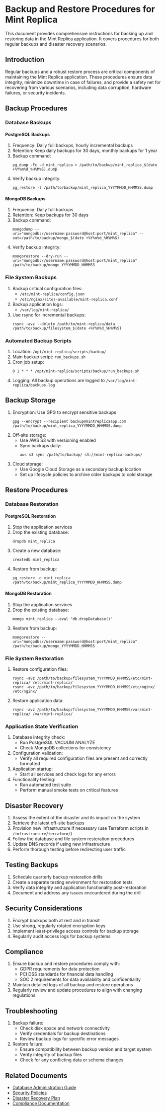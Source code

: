 # Backup and Restore Procedures for Mint Replica

This document provides comprehensive instructions for backing up and restoring data in the Mint Replica application. It covers procedures for both regular backups and disaster recovery scenarios.

## Introduction

Regular backups and a robust restore process are critical components of maintaining the Mint Replica application. These procedures ensure data integrity, minimize downtime in case of failures, and provide a safety net for recovering from various scenarios, including data corruption, hardware failures, or security incidents.

## Backup Procedures

### Database Backups

#### PostgreSQL Backups

1. Frequency: Daily full backups, hourly incremental backups
2. Retention: Keep daily backups for 30 days, monthly backups for 1 year
3. Backup command:
   ```
   pg_dump -Fc -d mint_replica > /path/to/backup/mint_replica_$(date +%Y%m%d_%H%M%S).dump
   ```
4. Verify backup integrity:
   ```
   pg_restore -l /path/to/backup/mint_replica_YYYYMMDD_HHMMSS.dump
   ```

#### MongoDB Backups

1. Frequency: Daily full backups
2. Retention: Keep backups for 30 days
3. Backup command:
   ```
   mongodump --uri="mongodb://username:password@host:port/mint_replica" --out=/path/to/backup/mongo_$(date +%Y%m%d_%H%M%S)
   ```
4. Verify backup integrity:
   ```
   mongorestore --dry-run --uri="mongodb://username:password@host:port/mint_replica" /path/to/backup/mongo_YYYYMMDD_HHMMSS
   ```

### File System Backups

1. Backup critical configuration files:
   - `/etc/mint-replica/config.json`
   - `/etc/nginx/sites-available/mint-replica.conf`
2. Backup application logs:
   - `/var/log/mint-replica/`
3. Use rsync for incremental backups:
   ```
   rsync -avz --delete /path/to/mint-replica/data /path/to/backup/filesystem_$(date +%Y%m%d_%H%M%S)
   ```

### Automated Backup Scripts

1. Location: `/opt/mint-replica/scripts/backup/`
2. Main backup script: `run_backups.sh`
3. Cron job setup:
   ```
   0 1 * * * /opt/mint-replica/scripts/backup/run_backups.sh
   ```
4. Logging: All backup operations are logged to `/var/log/mint-replica/backups.log`

## Backup Storage

1. Encryption: Use GPG to encrypt sensitive backups
   ```
   gpg --encrypt --recipient backup@mintreplicaapp.com /path/to/backup/mint_replica_YYYYMMDD_HHMMSS.dump
   ```
2. Off-site storage: 
   - Use AWS S3 with versioning enabled
   - Sync backups daily:
     ```
     aws s3 sync /path/to/backup/ s3://mint-replica-backups/
     ```
3. Cloud storage:
   - Use Google Cloud Storage as a secondary backup location
   - Set up lifecycle policies to archive older backups to cold storage

## Restore Procedures

### Database Restoration

#### PostgreSQL Restoration

1. Stop the application services
2. Drop the existing database:
   ```
   dropdb mint_replica
   ```
3. Create a new database:
   ```
   createdb mint_replica
   ```
4. Restore from backup:
   ```
   pg_restore -d mint_replica /path/to/backup/mint_replica_YYYYMMDD_HHMMSS.dump
   ```

#### MongoDB Restoration

1. Stop the application services
2. Drop the existing database:
   ```
   mongo mint_replica --eval "db.dropDatabase()"
   ```
3. Restore from backup:
   ```
   mongorestore --uri="mongodb://username:password@host:port/mint_replica" /path/to/backup/mongo_YYYYMMDD_HHMMSS
   ```

### File System Restoration

1. Restore configuration files:
   ```
   rsync -avz /path/to/backup/filesystem_YYYYMMDD_HHMMSS/etc/mint-replica/ /etc/mint-replica/
   rsync -avz /path/to/backup/filesystem_YYYYMMDD_HHMMSS/etc/nginx/ /etc/nginx/
   ```
2. Restore application data:
   ```
   rsync -avz /path/to/backup/filesystem_YYYYMMDD_HHMMSS/var/mint-replica/ /var/mint-replica/
   ```

### Application State Verification

1. Database integrity check:
   - Run PostgreSQL VACUUM ANALYZE
   - Check MongoDB collections for consistency
2. Configuration validation:
   - Verify all required configuration files are present and correctly formatted
3. Application startup:
   - Start all services and check logs for any errors
4. Functionality testing:
   - Run automated test suite
   - Perform manual smoke tests on critical features

## Disaster Recovery

1. Assess the extent of the disaster and its impact on the system
2. Retrieve the latest off-site backups
3. Provision new infrastructure if necessary (use Terraform scripts in `/infrastructure/terraform/`)
4. Follow the database and file system restoration procedures
5. Update DNS records if using new infrastructure
6. Perform thorough testing before redirecting user traffic

## Testing Backups

1. Schedule quarterly backup restoration drills
2. Create a separate testing environment for restoration tests
3. Verify data integrity and application functionality post-restoration
4. Document and address any issues encountered during the drill

## Security Considerations

1. Encrypt backups both at rest and in transit
2. Use strong, regularly rotated encryption keys
3. Implement least-privilege access controls for backup storage
4. Regularly audit access logs for backup systems

## Compliance

1. Ensure backup and restore procedures comply with:
   - GDPR requirements for data protection
   - PCI DSS standards for financial data handling
   - SOC 2 requirements for data availability and confidentiality
2. Maintain detailed logs of all backup and restore operations
3. Regularly review and update procedures to align with changing regulations

## Troubleshooting

1. Backup failure:
   - Check disk space and network connectivity
   - Verify credentials for backup destinations
   - Review backup logs for specific error messages
2. Restore failure:
   - Ensure compatibility between backup version and target system
   - Verify integrity of backup files
   - Check for any conflicting data or schema changes

## Related Documents

- [Database Administration Guide](/docs/database/admin_guide.md)
- [Security Policies](/docs/security/policies.md)
- [Disaster Recovery Plan](/docs/maintenance/disaster_recovery.md)
- [Compliance Documentation](/docs/legal/compliance.md)

<!-- Human Tasks -->
<!--
1. Review and approve the backup and restore procedures
2. Implement and test the automated backup scripts
3. Conduct a full disaster recovery drill
4. Verify compliance of backup and restore procedures with relevant regulations
-->